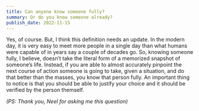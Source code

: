 ```yaml
---
title: Can anyone know someone fully? 
summary: Or do you know someone already?
publish_date: 2022-11-15
---
```


Yes, of course. But, I think this definition needs an update. In the modern day, it is very easy to meet more people in a single day than what humans were capable of in years say a couple of decades go. So, knowing someone fully, I believe, doesn’t take the literal form of a memorized snapshot of someone’s life. Instead, if you are able to almost accurately pinpoint the next course of action someone is going to take, given a situation, and do that better than the masses, you know that person fully. An important thing to notice is that you should be able to justify your choice and it should be verified by the person themself. 

*(PS: Thank you, Neel for asking me this question)*
